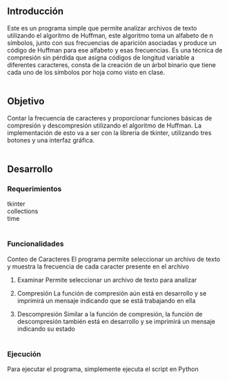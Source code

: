 ## **Introducción**
Este es un programa simple que permite analizar archivos de texto utilizando el algoritmo de Huffman, este algoritmo toma un alfabeto de n símbolos, junto con sus frecuencias de aparición asociadas y produce un código de Huffman para ese alfabeto y esas frecuencias. Es una técnica de compresión sin pérdida que asigna códigos de longitud variable a diferentes caracteres, consta de  la creación de un árbol binario que tiene cada uno de los símbolos por hoja como visto en clase. <br /> <br />


## **Objetivo**
Contar la frecuencia de caracteres y proporcionar funciones básicas de compresión y descompresión utilizando el algoritmo de Huffman. La implementación de esto va a ser con la libreria de tkinter, utilizando tres botones y una interfaz gráfica. <br /> <br />


## **Desarrollo**
### **Requerimientos**
tkinter <br />
collections <br /> 
time <br /> <br />

### **Funcionalidades**
Conteo de Caracteres
El programa permite seleccionar un archivo de texto y muestra la frecuencia de cada caracter presente en el archivo

1. Examinar
Permite seleccionar un archivo de texto para analizar

2. Compresión
La función de compresión aún está en desarrollo y se imprimirá un mensaje indicando que se está trabajando en ella

3. Descompresión
Similar a la función de compresión, la función de descompresión también está en desarrollo y se imprimirá un mensaje indicando su estado <br /> <br />

### **Ejecución**
Para ejecutar el programa, simplemente ejecuta el script en Python

